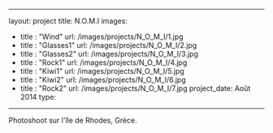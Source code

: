 ---
layout: project
title: N.O.M.I
images:
  - title : "Wind"
    url: /images/projects/N_O_M_I/1.jpg
  - title : "Glasses1"
    url: /images/projects/N_O_M_I/2.jpg
  - title : "Glasses2"
    url: /images/projects/N_O_M_I/3.jpg
  - title : "Rock1"
    url: /images/projects/N_O_M_I/4.jpg
  - title : "Kiwi1"
    url: /images/projects/N_O_M_I/5.jpg
  - title : "Kiwi2"
    url: /images/projects/N_O_M_I/6.jpg
  - title : "Rock2"
    url: /images/projects/N_O_M_I/7.jpg
project_date: Août 2014
type: 
 ---
 
 Photoshoot sur l'île de Rhodes, Grèce.
 




